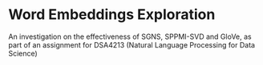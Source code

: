 # Word Embeddings Exploration
An investigation on the effectiveness of SGNS, SPPMI-SVD and GloVe, as part of an assignment for DSA4213 (Natural Language Processing for Data Science)
